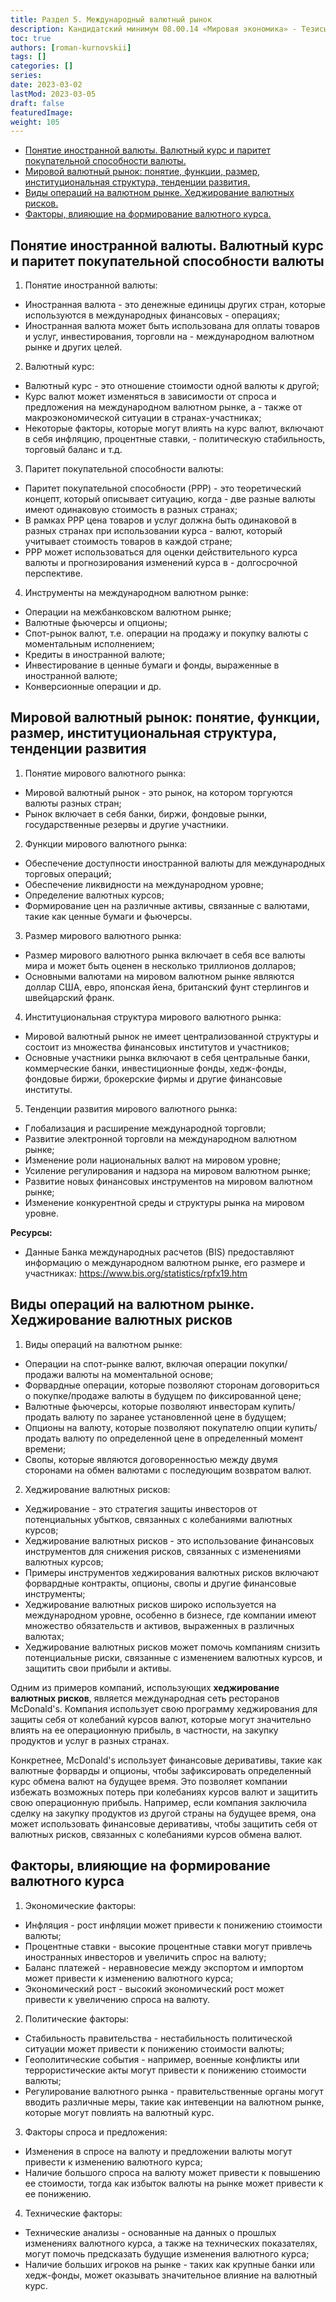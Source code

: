 ```yaml
---
title: Раздел 5. Международный валютный рынок
description: Кандидатский минимум 08.00.14 «Мировая экономика» - Тезисы ответов
toc: true
authors: [roman-kurnovskii]
tags: []
categories: []
series:
date: 2023-03-02
lastMod: 2023-03-05
draft: false
featuredImage:
weight: 105
---
```



- [Понятие иностранной валюты. Валютный курс и паритет покупательной способности валюты.](#понятие-иностранной-валюты-валютный-курс-и-паритет-покупательной-способности-валюты)
- [Мировой валютный рынок: понятие, функции, размер, институциональная структура, тенденции развития.](#мировой-валютный-рынок-понятие-функции-размер-институциональная-структура-тенденции-развития)
- [Виды операций на валютном рынке. Хеджирование валютных рисков.](#виды-операций-на-валютном-рынке-хеджирование-валютных-рисков)
- [Факторы, влияющие на формирование валютного курса.](#факторы-влияющие-на-формирование-валютного-курса)

## Понятие иностранной валюты. Валютный курс и паритет покупательной способности валюты

1. Понятие иностранной валюты:

- Иностранная валюта - это денежные единицы других стран, которые используются в международных финансовых - операциях;
- Иностранная валюта может быть использована для оплаты товаров и услуг, инвестирования, торговли на - международном валютном рынке и других целей.

2. Валютный курс:

- Валютный курс - это отношение стоимости одной валюты к другой;
- Курс валют может изменяться в зависимости от спроса и предложения на международном валютном рынке, а - также от макроэкономической ситуации в странах-участниках;
- Некоторые факторы, которые могут влиять на курс валют, включают в себя инфляцию, процентные ставки, - политическую стабильность, торговый баланс и т.д.

3. Паритет покупательной способности валюты:

- Паритет покупательной способности (PPP) - это теоретический концепт, который описывает ситуацию, когда - две разные валюты имеют одинаковую стоимость в разных странах;
- В рамках PPP цена товаров и услуг должна быть одинаковой в разных странах при использовании курса - валют, который учитывает стоимость товаров в каждой стране;
- PPP может использоваться для оценки действительного курса валюты и прогнозирования изменений курса в - долгосрочной перспективе.

4. Инструменты на международном валютном рынке:

- Операции на межбанковском валютном рынке;
- Валютные фьючерсы и опционы;
- Спот-рынок валют, т.е. операции на продажу и покупку валюты с моментальным исполнением;
- Кредиты в иностранной валюте;
- Инвестирование в ценные бумаги и фонды, выраженные в иностранной валюте;
- Конверсионные операции и др.

## Мировой валютный рынок: понятие, функции, размер, институциональная структура, тенденции развития

1. Понятие мирового валютного рынка:

- Мировой валютный рынок - это рынок, на котором торгуются валюты разных стран;
- Рынок включает в себя банки, биржи, фондовые рынки, государственные резервы и другие участники.

2. Функции мирового валютного рынка:

- Обеспечение доступности иностранной валюты для международных торговых операций;
- Обеспечение ликвидности на международном уровне;
- Определение валютных курсов;
- Формирование цен на различные активы, связанные с валютами, такие как ценные бумаги и фьючерсы.

3. Размер мирового валютного рынка:

- Размер мирового валютного рынка включает в себя все валюты мира и может быть оценен в несколько триллионов долларов;
- Основными валютами на мировом валютном рынке являются доллар США, евро, японская йена, британский фунт стерлингов и швейцарский франк.

4. Институциональная структура мирового валютного рынка:

- Мировой валютный рынок не имеет централизованной структуры и состоит из множества финансовых институтов и участников;
- Основные участники рынка включают в себя центральные банки, коммерческие банки, инвестиционные фонды, хедж-фонды, фондовые биржи, брокерские фирмы и другие финансовые институты.

5. Тенденции развития мирового валютного рынка:

- Глобализация и расширение международной торговли;
- Развитие электронной торговли на международном валютном рынке;
- Изменение роли национальных валют на мировом уровне;
- Усиление регулирования и надзора на мировом валютном рынке;
- Развитие новых финансовых инструментов на мировом валютном рынке;
- Изменение конкурентной среды и структуры рынка на мировом уровне.

**Ресурсы:**

- Данные Банка международных расчетов (BIS) предоставляют информацию о международном валютном рынке, его размере и участниках: <https://www.bis.org/statistics/rpfx19.htm>

## Виды операций на валютном рынке. Хеджирование валютных рисков

1. Виды операций на валютном рынке:

- Операции на спот-рынке валют, включая операции покупки/продажи валюты на моментальной основе;
- Форвардные операции, которые позволяют сторонам договориться о покупке/продаже валюты в будущем по фиксированной цене;
- Валютные фьючерсы, которые позволяют инвесторам купить/продать валюту по заранее установленной цене в будущем;
- Опционы на валюту, которые позволяют покупателю опции купить/продать валюту по определенной цене в определенный момент времени;
- Свопы, которые являются договоренностью между двумя сторонами на обмен валютами с последующим возвратом валют.

2. Хеджирование валютных рисков:

- Хеджирование - это стратегия защиты инвесторов от потенциальных убытков, связанных с колебаниями валютных курсов;
- Хеджирование валютных рисков - это использование финансовых инструментов для снижения рисков, связанных с изменениями валютных курсов;
- Примеры инструментов хеджирования валютных рисков включают форвардные контракты, опционы, свопы и другие финансовые инструменты;
- Хеджирование валютных рисков широко используется на международном уровне, особенно в бизнесе, где компании имеют множество обязательств и активов, выраженных в различных валютах;
- Хеджирование валютных рисков может помочь компаниям снизить потенциальные риски, связанные с изменением валютных курсов, и защитить свои прибыли и активы.

Одним из примеров компаний, использующих **хеджирование валютных рисков**, является международная сеть ресторанов McDonald's. Компания использует свою программу хеджирования для защиты себя от колебаний курсов валют, которые могут значительно влиять на ее операционную прибыль, в частности, на закупку продуктов и услуг в разных странах.

Конкретнее, McDonald's использует финансовые деривативы, такие как валютные форварды и опционы, чтобы зафиксировать определенный курс обмена валют на будущее время. Это позволяет компании избежать возможных потерь при колебаниях курсов валют и защитить свою операционную прибыль. Например, если компания заключила сделку на закупку продуктов из другой страны на будущее время, она может использовать финансовые деривативы, чтобы защитить себя от валютных рисков, связанных с колебаниями курсов обмена валют.

## Факторы, влияющие на формирование валютного курса

1. Экономические факторы:

- Инфляция - рост инфляции может привести к понижению стоимости валюты;
- Процентные ставки - высокие процентные ставки могут привлечь иностранных инвесторов и увеличить спрос на валюту;
- Баланс платежей - неравновесие между экспортом и импортом может привести к изменению валютного курса;
- Экономический рост - высокий экономический рост может привести к увеличению спроса на валюту.

2. Политические факторы:

- Стабильность правительства - нестабильность политической ситуации может привести к понижению стоимости валюты;
- Геополитические события - например, военные конфликты или террористические акты могут привести к понижению стоимости валюты;
- Регулирование валютного рынка - правительственные органы могут вводить различные меры, такие как интевенции на валютном рынке, которые могут повлиять на валютный курс.

3. Факторы спроса и предложения:

- Изменения в спросе на валюту и предложении валюты могут привести к изменению валютного курса;
- Наличие большого спроса на валюту может привести к повышению ее стоимости, тогда как избыток валюты на рынке может привести к ее понижению.

4. Технические факторы:

- Технические анализы - основанные на данных о прошлых изменениях валютного курса, а также на технических показателях, могут помочь предсказать будущие изменения валютного курса;
- Наличие больших игроков на рынке - таких как крупные банки или хедж-фонды, может оказывать значительное влияние на валютный курс.
